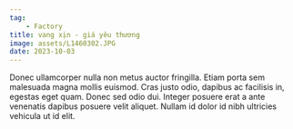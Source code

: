 ```yaml
---
tag: 
    - Factory
title: vang xịn - giá yêu thương
image: assets/L1460302.JPG
date: 2023-10-03
---
```


Donec ullamcorper nulla non metus auctor fringilla. Etiam porta sem malesuada magna mollis euismod. Cras justo odio, dapibus ac facilisis in, egestas eget quam. Donec sed odio dui. Integer posuere erat a ante venenatis dapibus posuere velit aliquet. Nullam id dolor id nibh ultricies vehicula ut id elit.
